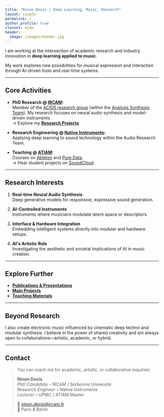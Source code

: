 ```yaml
---
title: "Ninon Devis | Deep Learning, Music, Research"
layout: single
permalink: /
author_profile: true
classes: wide
header:
  image: /images/header.jpg
---
```


I am working at the intersection of academic research and industry innovation in **deep learning applied to music**.

My work explores new possibilities for musical expression and interaction through AI-driven tools and real-time systems.

---

## Core Activities

- **PhD Research @ [IRCAM](http://www.ircam.fr):**  
  Member of the [ACIDS research group](http://acids.ircam.fr) (within the [Analysis Synthesis Team](http://anasynth.ircam.fr/home/english)). My research focuses on neural audio synthesis and model-driven instruments.  
  → Explore my [**Research Projects**](/research/)

- **Research Engineering @ [Native Instruments](https://www.native-instruments.com/en/):**  
  Applying deep learning to sound technology within the Audio Research Team.

- **Teaching @ [ATIAM](http://atiam.ircam.fr):**  
  Courses on [Ableton](/teaching/ableton/) and [Pure Data](/teaching/puredata/).  
  → Hear student projects on [SoundCloud](https://soundcloud.com/atiam-ircam/sets)

---

## Research Interests

1. **Real-time Neural Audio Synthesis**  
   Deep generative models for responsive, expressive sound generation.

2. **AI-Controlled Instruments**  
   Instruments where musicians modulate latent space or descriptors.

3. **Interface & Hardware Integration**  
   Embedding intelligent systems directly into modular and hardware setups.

4. **AI's Artistic Role**  
   Investigating the aesthetic and societal implications of AI in music creation.

---

## Explore Further

- [**Publications & Presentations**](/publications/)
- [**Main Projects**](/projects/)
- [**Teaching Materials**](/teaching/)

---

## Beyond Research

I also create electronic music influenced by cinematic deep techno and modular synthesis. I believe in the power of shared creativity and am always open to collaborations—artistic, academic, or hybrid.

---

## Contact

> You can reach me for academic, artistic, or collaborative inquiries:

<blockquote class="contact">

**Ninon Devis**  
*PhD Candidate* – IRCAM / Sorbonne Université  
*Research Engineer* – Native Instruments  
*Lecturer* – UPMC / ATIAM Master  

📧 ninon.devis@ircam.fr  
📍 Paris & Berlin  
</blockquote>

